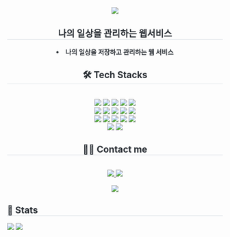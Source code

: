<div align= "center">
    <img src="https://capsule-render.vercel.app/api?type=soft&color=0:fbab6a,100:fd91ee&height=180&text=My%20Diary%20Web%20Service&animation=fadeIn&fontColor=ffffff&fontSize=40" />
    </div>
    <div align= "center"> 
    <h2 style="border-bottom: 1px solid #d8dee4; color: #282d33;"> 나의 일상을 관리하는 웹서비스 </h2>  
    <div style="font-weight: 700; font-size: 15px; text-align: center; color: #282d33;"> <li> 나의 일상을 저장하고 관리하는 웹 서비스 </div> 
    </div>
    <div align= "center">
    <h2 style="border-bottom: 1px solid #d8dee4; color: #282d33;"> 🛠️ Tech Stacks </h2> <br> 
    <div style="margin: 0 auto; text-align: center;" align= "center"> <img src="https://img.shields.io/badge/Figma-F24E1E?style=for-the-badge&logo=Figma&logoColor=white">
          <img src="https://img.shields.io/badge/Firebase-FFCA28?style=for-the-badge&logo=Firebase&logoColor=white">
          <img src="https://img.shields.io/badge/CSS3-1572B6?style=for-the-badge&logo=CSS3&logoColor=white">
          <img src="https://img.shields.io/badge/Git-F05032?style=for-the-badge&logo=Git&logoColor=white">
          <img src="https://img.shields.io/badge/Github-181717?style=for-the-badge&logo=Github&logoColor=white">
          <br/><img src="https://img.shields.io/badge/HTML5-E34F26?style=for-the-badge&logo=HTML5&logoColor=white">
          <img src="https://img.shields.io/badge/Javascript-F7DF1E?style=for-the-badge&logo=Javascript&logoColor=white">
          <img src="https://img.shields.io/badge/MongoDB-47A248?style=for-the-badge&logo=MongoDB&logoColor=white">
          <img src="https://img.shields.io/badge/MariaDB-003545?style=for-the-badge&logo=MariaDB&logoColor=white">
          <img src="https://img.shields.io/badge/Notion-000000?style=for-the-badge&logo=Notion&logoColor=white">
          <br/><img src="https://img.shields.io/badge/Prettier-F7B93E?style=for-the-badge&logo=Prettier&logoColor=white">
          <img src="https://img.shields.io/badge/React-61DAFB?style=for-the-badge&logo=React&logoColor=white">
          <img src="https://img.shields.io/badge/Redux-764ABC?style=for-the-badge&logo=Redux&logoColor=white">
          <img src="https://img.shields.io/badge/Sass-CC6699?style=for-the-badge&logo=Sass&logoColor=white">
          <img src="https://img.shields.io/badge/Slack-4A154B?style=for-the-badge&logo=Slack&logoColor=white">
          <br/><img src="https://img.shields.io/badge/StyledComponents-DB7093?style=for-the-badge&logo=StyledComponents&logoColor=white">
          <img src="https://img.shields.io/badge/Vercel-000000?style=for-the-badge&logo=Vercel&logoColor=white">
          </div>
    </div>
    <div align= "center">
    <h2 style="border-bottom: 1px solid #d8dee4; color: #282d33;"> 🧑‍💻 Contact me </h2> <br> 
    <div align= "center"> <a href=> <img src="https://img.shields.io/badge/Notion-000000?style=for-the-badge&logo=Notion&logoColor=white&link="> </a>
         <a href=mailto:> <img src="https://img.shields.io/badge/Gmail-EA4335?style=for-the-badge&logo=Gmail&logoColor=white&link=mailto:"> </a>
          </div>  <br> 
    <div align= "center"> <a href="https://hits.seeyoufarm.com"> <img src="https://hits.seeyoufarm.com/api/count/incr/badge.svg?url=https%3A%2F%2Fgithub.com%2FAndrew_Diary%2F&count_bg=%23000000&title_bg=%23000000&icon=github.svg&icon_color=%23FFFFFF&title=GitHub&edge_flat=false"/></a>
       </div> 
    </div>
    <div align= "left"> 
    <h2 style="border-bottom: 1px solid #d8dee4; color: #282d33;"> 🏅 Stats </h2> <div align= "text-align: left"> <img src="https://github-readme-stats.vercel.app/api?username=Andrew_Diary&custom_title=Andrew_Diary's Github Stat&bg_color=180,000000,&title_color=000000&text_color=000000"
        /> <img src="https://github-readme-stats.vercel.app/api/top-langs/?username=Andrew_Diary&layout=compact&bg_color=180,000000,&title_color=000000&text_color=000000"
          /> </div> 
    </div>
